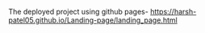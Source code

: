  The deployed project using github pages- https://harsh-patel05.github.io/Landing-page/landing_page.html
